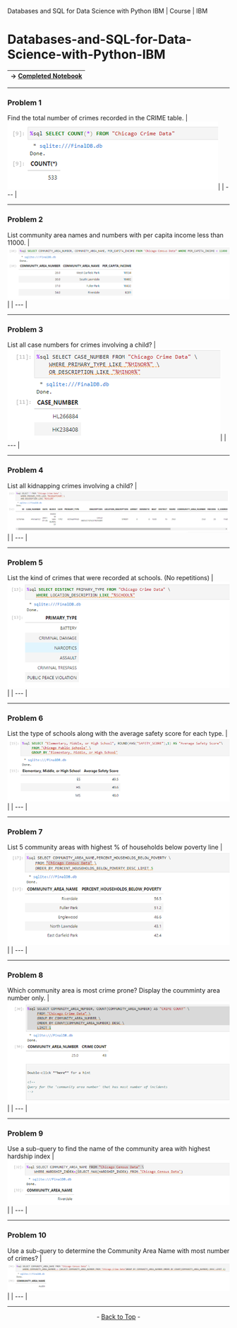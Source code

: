 <span id="top"> Databases and SQL for Data Science with Python IBM | Course | IBM </span>
# Databases-and-SQL-for-Data-Science-with-Python-IBM



| → [Completed Notebook](https://github.com/wy-chan/Databases-and-SQL-for-Data-Science-with-Python-IBM/blob/main/mod5_final_project.ipynb) |
| --- |

---


### Problem 1
Find the total number of crimes recorded in the CRIME table.
|![screenshot 1](https://github.com/wy-chan/Databases-and-SQL-for-Data-Science-with-Python-IBM/blob/main/screenshots/Q1.png)|
| --- |

---

### Problem 2
List community area names and numbers with per capita income less than 11000.
|![screenshot 2](https://github.com/wy-chan/Databases-and-SQL-for-Data-Science-with-Python-IBM/blob/main/screenshots/Q2.png)|
| --- |

---

### Problem 3
List all case numbers for crimes involving a child?
|![screenshot 3](https://github.com/wy-chan/Databases-and-SQL-for-Data-Science-with-Python-IBM/blob/main/screenshots/Q3A.png)|
| --- |

---

### Problem 4
List all kidnapping crimes involving a child?
|![screenshot 4](https://github.com/wy-chan/Databases-and-SQL-for-Data-Science-with-Python-IBM/blob/main/screenshots/Q4.png)|
| --- |


---

### Problem 5
List the kind of crimes that were recorded at schools. (No repetitions)
|![screenshot 5](https://github.com/wy-chan/Databases-and-SQL-for-Data-Science-with-Python-IBM/blob/main/screenshots/Q5.png)|
| --- |


---

### Problem 6
List the type of schools along with the average safety score for each type.
|![screenshot 6](https://github.com/wy-chan/Databases-and-SQL-for-Data-Science-with-Python-IBM/blob/main/screenshots/Q6A.png)|
| --- |


---

### Problem 7
List 5 community areas with highest % of households below poverty line
|![screenshot 7](https://github.com/wy-chan/Databases-and-SQL-for-Data-Science-with-Python-IBM/blob/main/screenshots/Q7.png)|
| --- |


---

### Problem 8
Which community area is most crime prone? Display the coumminty area number only.
|![screenshot 8](https://github.com/wy-chan/Databases-and-SQL-for-Data-Science-with-Python-IBM/blob/main/screenshots/Q8.png)|
| --- |


---

### Problem 9
Use a sub-query to find the name of the community area with highest hardship index
|![screenshot 9](https://github.com/wy-chan/Databases-and-SQL-for-Data-Science-with-Python-IBM/blob/main/screenshots/Q9.png)|
| --- |


---

### Problem 10
Use a sub-query to determine the Community Area Name with most number of crimes?
|![screenshot 10](https://github.com/wy-chan/Databases-and-SQL-for-Data-Science-with-Python-IBM/blob/main/screenshots/Q10.png)|
| --- |


---

<p align="center"> - <a href="#top">Back to Top</a> - </p>
